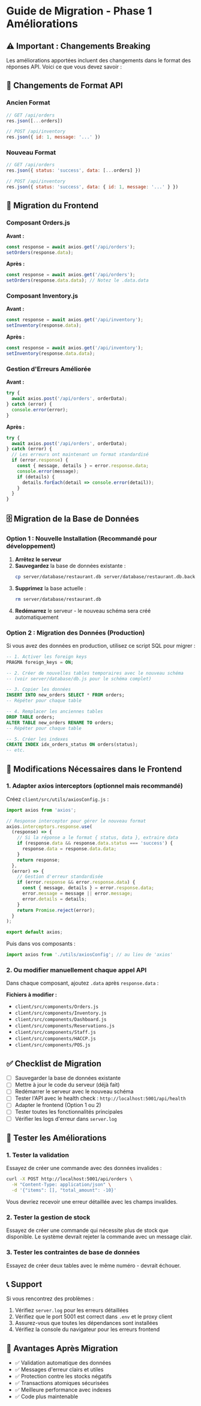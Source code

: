 # Guide de Migration - Phase 1 Améliorations

## ⚠️ Important : Changements Breaking

Les améliorations apportées incluent des changements dans le format des réponses API. Voici ce que vous devez savoir :

## 🔄 Changements de Format API

### Ancien Format
```javascript
// GET /api/orders
res.json([...orders])

// POST /api/inventory
res.json({ id: 1, message: '...' })
```

### Nouveau Format
```javascript
// GET /api/orders
res.json({ status: 'success', data: [...orders] })

// POST /api/inventory
res.json({ status: 'success', data: { id: 1, message: '...' } })
```

## 📝 Migration du Frontend

### Composant Orders.js

**Avant :**
```javascript
const response = await axios.get('/api/orders');
setOrders(response.data);
```

**Après :**
```javascript
const response = await axios.get('/api/orders');
setOrders(response.data.data); // Notez le .data.data
```

### Composant Inventory.js

**Avant :**
```javascript
const response = await axios.get('/api/inventory');
setInventory(response.data);
```

**Après :**
```javascript
const response = await axios.get('/api/inventory');
setInventory(response.data.data);
```

### Gestion d'Erreurs Améliorée

**Avant :**
```javascript
try {
  await axios.post('/api/orders', orderData);
} catch (error) {
  console.error(error);
}
```

**Après :**
```javascript
try {
  await axios.post('/api/orders', orderData);
} catch (error) {
  // Les erreurs ont maintenant un format standardisé
  if (error.response) {
    const { message, details } = error.response.data;
    console.error(message);
    if (details) {
      details.forEach(detail => console.error(detail));
    }
  }
}
```

## 🗄️ Migration de la Base de Données

### Option 1 : Nouvelle Installation (Recommandé pour développement)

1. **Arrêtez le serveur**
2. **Sauvegardez** la base de données existante :
   ```bash
   cp server/database/restaurant.db server/database/restaurant.db.backup
   ```
3. **Supprimez** la base actuelle :
   ```bash
   rm server/database/restaurant.db
   ```
4. **Redémarrez** le serveur - le nouveau schéma sera créé automatiquement

### Option 2 : Migration des Données (Production)

Si vous avez des données en production, utilisez ce script SQL pour migrer :

```sql
-- 1. Activer les foreign keys
PRAGMA foreign_keys = ON;

-- 2. Créer de nouvelles tables temporaires avec le nouveau schéma
-- (voir server/database/db.js pour le schéma complet)

-- 3. Copier les données
INSERT INTO new_orders SELECT * FROM orders;
-- Répéter pour chaque table

-- 4. Remplacer les anciennes tables
DROP TABLE orders;
ALTER TABLE new_orders RENAME TO orders;
-- Répéter pour chaque table

-- 5. Créer les indexes
CREATE INDEX idx_orders_status ON orders(status);
-- etc.
```

## 🔧 Modifications Nécessaires dans le Frontend

### 1. Adapter axios interceptors (optionnel mais recommandé)

Créez `client/src/utils/axiosConfig.js` :

```javascript
import axios from 'axios';

// Response interceptor pour gérer le nouveau format
axios.interceptors.response.use(
  (response) => {
    // Si la réponse a le format { status, data }, extraire data
    if (response.data && response.data.status === 'success') {
      response.data = response.data.data;
    }
    return response;
  },
  (error) => {
    // Gestion d'erreur standardisée
    if (error.response && error.response.data) {
      const { message, details } = error.response.data;
      error.message = message || error.message;
      error.details = details;
    }
    return Promise.reject(error);
  }
);

export default axios;
```

Puis dans vos composants :
```javascript
import axios from './utils/axiosConfig'; // au lieu de 'axios'
```

### 2. Ou modifier manuellement chaque appel API

Dans chaque composant, ajoutez `.data` après `response.data` :

**Fichiers à modifier :**
- `client/src/components/Orders.js`
- `client/src/components/Inventory.js`
- `client/src/components/Dashboard.js`
- `client/src/components/Reservations.js`
- `client/src/components/Staff.js`
- `client/src/components/HACCP.js`
- `client/src/components/POS.js`

## ✅ Checklist de Migration

- [ ] Sauvegarder la base de données existante
- [ ] Mettre à jour le code du serveur (déjà fait)
- [ ] Redémarrer le serveur avec le nouveau schéma
- [ ] Tester l'API avec le health check : `http://localhost:5001/api/health`
- [ ] Adapter le frontend (Option 1 ou 2)
- [ ] Tester toutes les fonctionnalités principales
- [ ] Vérifier les logs d'erreur dans `server.log`

## 🧪 Tester les Améliorations

### 1. Tester la validation

Essayez de créer une commande avec des données invalides :
```bash
curl -X POST http://localhost:5001/api/orders \
  -H "Content-Type: application/json" \
  -d '{"items": [], "total_amount": -10}'
```

Vous devriez recevoir une erreur détaillée avec les champs invalides.

### 2. Tester la gestion de stock

Essayez de créer une commande qui nécessite plus de stock que disponible.
Le système devrait rejeter la commande avec un message clair.

### 3. Tester les contraintes de base de données

Essayez de créer deux tables avec le même numéro - devrait échouer.

## 📞 Support

Si vous rencontrez des problèmes :

1. Vérifiez `server.log` pour les erreurs détaillées
2. Vérifiez que le port 5001 est correct dans `.env` et le proxy client
3. Assurez-vous que toutes les dépendances sont installées
4. Vérifiez la console du navigateur pour les erreurs frontend

## 🚀 Avantages Après Migration

- ✅ Validation automatique des données
- ✅ Messages d'erreur clairs et utiles
- ✅ Protection contre les stocks négatifs
- ✅ Transactions atomiques sécurisées
- ✅ Meilleure performance avec indexes
- ✅ Code plus maintenable
